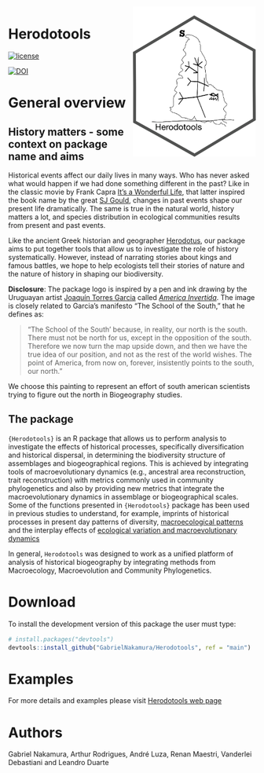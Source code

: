 
<!-- README.md is generated from README.Rmd. Please edit that file -->

<img src="man/figures/logo_herodotools.png" alt="package logo with a map and a phylogeny inside" width="250px" align="right"/>

# Herodotools

[![license](https://img.shields.io/github/license/mashape/apistatus.svg)](https://choosealicense.com/licenses/mit/)

[![DOI](https://zenodo.org/badge/363983380.svg)](https://zenodo.org/badge/latestdoi/363983380)

# General overview

## History matters - some context on package name and aims

Historical events affect our daily lives in many ways. Who has never
asked what would happen if we had done something different in the past?
Like in the classic movie by Frank Capra [It’s a Wonderful
Life](https://en.wikipedia.org/wiki/It%27s_a_Wonderful_Life), that
latter inspired the book name by the great [SJ
Gould](https://en.wikipedia.org/wiki/Wonderful_Life_(book)), changes in
past events shape our present life dramatically. The same is true in the
natural world, history matters a lot, and species distribution in
ecological communities results from present and past events.

Like the ancient Greek historian and geographer
[Herodotus](https://en.wikipedia.org/wiki/Herodotus), our package aims
to put together tools that allow us to investigate the role of history
systematically. However, instead of narrating stories about kings and
famous battles, we hope to help ecologists tell their stories of nature
and the nature of history in shaping our biodiversity.

**Disclosure**: The package logo is inspired by a pen and ink drawing by
the Uruguayan artist [Joaquín Torres
Garcia](https://en.wikipedia.org/wiki/Joaqu%C3%ADn_Torres-Garc%C3%ADa)
called [*America
Invertida*](https://en.wikipedia.org/wiki/Am%C3%A9rica_Invertida). The
image is closely related to Garcia’s manifesto “The School of the
South,” that he defines as:

> “The School of the South’ because, in reality, our north is the south.
> There must not be north for us, except in the opposition of the south.
> Therefore we now turn the map upside down, and then we have the true
> idea of our position, and not as the rest of the world wishes. The
> point of America, from now on, forever, insistently points to the
> south, our north.”

We choose this painting to represent an effort of south american
scientists trying to figure out the north in Biogeography studies.

## The package

`{Herodotools}` is an R package that allows us to perform analysis to
investigate the effects of historical processes, specifically
diversification and historical dispersal, in determining the
biodiversity structure of assemblages and biogeographical regions. This
is achieved by integrating tools of macroevolutionary dynamics (e.g.,
ancestral area reconstruction, trait reconstruction) with metrics
commonly used in community phylogenetics and also by providing new
metrics that integrate the macroevolutionary dynamics in assemblage or
biogeographical scales. Some of the functions presented in
`{Herodotools}` package has been used in previous studies to understand,
for example, imprints of historical processes in present day patterns of
diversity, [macroecological
patterns](https://academic.oup.com/biolinnean/article-abstract/134/1/57/6297962)
and the interplay effects of [ecological variation and macroevolutionary
dynamics](https://onlinelibrary.wiley.com/doi/full/10.1002/ece3.8476#:~:text=We%20found%20that%20environmentally%20heterogeneous,diet%20transitions%20in%20sigmodontine%20rodents.)

In general, `Herodotools` was designed to work as a unified platform of
analysis of historical biogeography by integrating methods from
Macroecology, Macroevolution and Community Phylogenetics.

# Download

To install the development version of this package the user must type:

``` r
# install.packages("devtools")
devtools::install_github("GabrielNakamura/Herodotools", ref = "main")
```

# Examples

For more details and examples please visit [Herodotools web
page](https://gabrielnakamura.github.io/Herodotools/)

# Authors

Gabriel Nakamura, Arthur Rodrigues, André Luza, Renan Maestri, Vanderlei
Debastiani and Leandro Duarte
